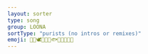 ```yaml
---
layout: sorter
type: song
group: LOONA
sortType: "purists (no intros or remixes)"
emoji: 🐰🐱🕊🐸🦌🦉🐟🦇🍎🐧🦋🐺
---
```


<script type="text/javascript">
  var namMember = new Array(
    "HeeJin – ViViD",
    "HeeJin – ViViD (Acoustic Mix)",
    "HyunJin – Around You",
    "HyunJin & HeeJin – I’ll Be There",
    "HyunJin & HeeJin – My Sunday",
    "HaSeul – Let Me In",
    "HeeJin, HyunJin, HaSeul – The Carol",
    "YeoJin – Kiss Later",
    "YeoJin & HaSeul – My Melody",
    "ViVi – Everyday I Love You ft. HaSeul",
    "ViVi – Everyday I Need You ft. JinSoul",
    "Kim Lip – Eclipse",
    "Kim Lip – Twilight",
    "JinSoul – Singing in the Rain",
    "JinSoul & Kim Lip – Love Letter",
    "Choerry – Love Cherry Motion",
    "Choerry &  JinSoul – Puzzle",
    "Yves – new",
    "Yves – D-1",
    "ViVi, Choerry, Yves – The Carol 2.0",
    "Chuu – Heart Attack",
    "Chuu & Yves – Girl’s Talk",
    "Go Won – One and Only",
    "Go Won & Chuu – See Saw ft. Kim Lip",
    "Olivia Hye – Egoist",
    "Olivia Hye & Go Won – Rosy ft. Heejin"
  );
</script>